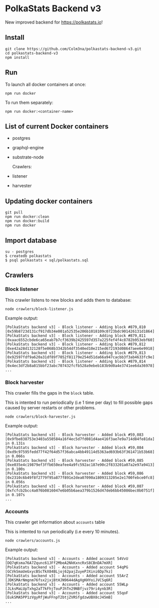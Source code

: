# PolkaStats Backend v3

New improved backend for https://polkastats.io!

## Install

```
git clone https://github.com/Colm3na/polkastats-backend-v3.git
cd polkastats-backend-v3
npm install
```

## Run

To launch all docker containers at once:
```
npm run docker
```
To run them separately:
```
npm run docker:<container-name>
```

## List of current Docker containers

- postgres
- graphql-engine
- substrate-node

    Crawlers:
- listener
- harvester

## Updating docker containers

```
git pull
npm run docker:clean
npm run docker:build
npm run docker
```

## Import database

```
su - postgres
$ createdb polkastats
$ psql polkastats < sql/polkastats.sql
```

## Crawlers

### Block listener

This crawler listens to new blocks and adds them to database:

```
node crawlers/block-listener.js
```

Example output:

```
[PolkaStats backend v3] - Block listener - Adding block #879,810 [0x59b8723d131cf917db34e001a52535e206b1018109c0723bdc901426131d1864]
[PolkaStats backend v3] - Block listener - Adding block #879,811 [0xaac6552cbde6ca65eab7b7cf3639b2425597d357a225fef4f4c8782b953ebf60]
[PolkaStats backend v3] - Block listener - Adding block #879,812 [0xe42a28d132128f5e068b3342b54df3540ed10e215ed672193d08647aee6e9918]
[PolkaStats backend v3] - Block listener - Adding block #879,813 [0x92597fdf9a620a31df89f7052f81179e254d51da66a947cacbb3f3ab4633fc9e]
[PolkaStats backend v3] - Block listener - Adding block #879,814 [0x4ec3df2b8a815bbf23abc707432fcfb528a9ebeb183b9d0a4e3741ee6da36978]
...
```

### Block harvester

This crawler fills the gaps in the `block` table.

This is intented to run periodically (i.e 1 time per day) to fill possible gaps caused by server restarts or other problems.

```
node crawlers/block-harvester.js
```

Example output:

```
[PolkaStats backend v3] - Block harvester - Added block #59,083 [0x9fbe838753e3403a550584a16f4ec5d7fd081d4ae416f3ae7e9a714d84fe81da] in 0.131s
[PolkaStats backend v3] - Block harvester - Added block #59,084 [0xd9c97595fedd77f42f64d57f36abca4bb49114d5363ad693b63f361471b53b68] in 0.066s
[PolkaStats backend v3] - Block harvester - Added block #59,085 [0xe035e4c19879ef3ffb650eafee4a9fc592ac187e90c2f833201a07a2e97a9413] in 0.100s
[PolkaStats backend v3] - Block harvester - Added block #59,086 [0x2310c6b49f8f2779f95a877f891e2dea07090a1809313205e2e1700febce0fc8] in 0.056s
[PolkaStats backend v3] - Block harvester - Added block #59,087 [0xfcfcb2bcc4a076b0816047e6b05b6aea379b1526d47deb6bb45086bec0b0751f] in 0.107s
...
```


### Accounts

This crawler get information about `accounts` table

This is intented to run periodically (i.e every 10 minutes).

```
node crawlers/accounts.js
```

Example output:

```
[PolkaStats backend v3] - Accounts - Added account 54VvU [DQ7qKsma76A7Zqunc61JFf2MbeA2NkKxncRxS8CBnDA7mXR]
[PolkaStats backend v3] - Accounts - Added account 54qPG [GCVkSmaUeGxycBScTkX84BLjoj62pajZuyePJXini6Dp7kz]
[PolkaStats backend v3] - Accounts - Added account 55ArZ [JDKSMArNmgnm76fsx2jxjBtHJN9644dAgXgKHYoiJVCSq6R]
[PolkaStats backend v3] - Accounts - Added account 55WLp [JLksMaLUpTxhg2aT7kFhjTouPJhTn29NBfjvz79ri4ynb3R]
[PolkaStats backend v3] - Accounts - Added account 55qoF [EukSMA5PP1zVgyRfjWuFFnpT2btjZVRSfgdzwUBX8cJ45mB]
...
